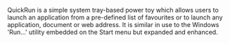QuickRun is a simple system tray-based power toy which allows users to launch an application from a pre-defined list of favourites or to launch any application, document or web address. It is similar in use to the Windows 'Run...' utility embedded on the Start menu but expanded and enhanced.
